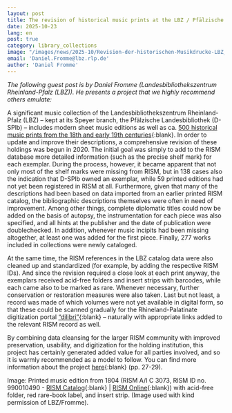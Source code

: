 ```yaml
---
layout: post
title: The revision of historical music prints at the LBZ / Pfälzische Landesbibliothek in Speyer
date: 2025-10-23
lang: en
post: true
category: library_collections
image: "/images/news/2025-10/Revision-der-historischen-Musikdrucke-LBZ_website.JPG"
email: 'Daniel.Fromme@lbz.rlp.de'
author: 'Daniel Fromme'
---
```


_The following guest post is by Daniel Fromme (Landesbibliothekszentrum Rheinland-Pfalz (LBZ)). He presents a project that we highly recommend others emulate:_

A significant music collection of the Landesbibliothekszentrum Rheinland-Pfalz (LBZ) – kept at its Speyer branch, the Pfälzische Landesbibliothek (D-SPlb) – includes modern sheet music editions as well as ca. [500 historical music prints from the 18th and early 19th centuries](https://rism.online/institutions/30001006/sources?mode=sources&fq=hide-source-contents%3Atrue&fq=source-type%3Aprinted&page=1&rows=40){:blank}. In order to update and improve their descriptions, a comprehensive revision of these holdings was begun in 2020. The initial goal was simply to add to the RISM database more detailed information (such as the precise shelf mark) for each exemplar. During the process, however, it became apparent that not only most of the shelf marks were missing from RISM, but in 138 cases also the indication that D-SPlb owned an exemplar, while 59 printed editions had not yet been registered in RISM at all. Furthermore, given that many of the descriptions had been based on data imported from an earlier printed RISM catalog, the bibliographic descriptions themselves were often in need of improvement. Among other things, complete diplomatic titles could now be added on the basis of autopsy, the instrumentation for each piece was also specified, and all hints at the publisher and the date of publication were doublechecked. In addition, whenever music incipits had been missing altogether, at least one was added for the first piece. Finally, 277 works included in collections were newly cataloged.

At the same time, the RISM references in the LBZ catalog data were also cleaned up and standardized (for example, by adding the respective RISM IDs). And since the revision required a close look at each print anyway, the exemplars received acid-free folders and insert strips with barcodes, while each came also to be marked as rare. Whenever necessary, further conservation or restoration measures were also taken. Last but not least, a record was made of which volumes were not yet available in digital form, so that these could be scanned gradually for the Rhineland-Palatinate digitization portal [“dilibri”](www.dilibri.de){:blank} – naturally with appropriate links added to the relevant RISM record as well.

By combining data cleansing for the larger RISM community with improved preservation, usability, and digitization for the holding institution, this project has certainly generated added value for all parties involved, and so it is warmly recommended as a model to follow. You can find more information about the project [here](https://www.edoweb-rlp.de/resource/edoweb:7076568/data){:blank} (pp. 27-29).

Image: Printed music edition from 1804 (RISM A/I C 3073, RISM ID no. 990010490 - [RISM Catalog](https://opac.rism.info/id/rismid/rism990010490){:blank} \| [RISM Online](https://rism.online/sources/990010490){:blank}) with acid-free folder, red rare-book label, and insert strip. (Image used with kind permission of LBZ/Fromme).
